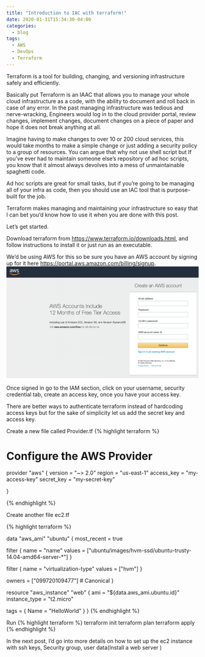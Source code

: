 ```yaml
---
title: "Introduction to IAC with terraform!"
date: 2020-01-31T15:34:30-04:00
categories:
  - blog
tags:
  - AWS
  - DevOps
  - Terraform
---
```



Terraform is a tool for building, changing, and versioning infrastructure safely and efficiently. 

Basically put Terraform is an IAAC that allows you to manage your whole cloud infrastructure as a code, with the ability to document and roll back in case of any error. In the past managing infrastructure was tedious and nerve-wracking, Engineers would log in to the cloud provider portal, review changes, implement changes, document changes on a piece of paper and hope it does not break anything at all. 

Imagine having to make changes to over 10 or 200 cloud services, this would take months to make a simple change or just adding a security policy to a group of resources. You can argue that why not use shell script but If you’ve ever had to maintain someone else’s repository of ad hoc scripts, you know that it almost always devolves into a mess of unmaintainable spaghetti code. 

Ad hoc scripts are great for small  tasks, but if you’re going to be managing all of your infra as code, then you should use an IAC tool that is purpose-built for the job.

Terraform makes managing and maintaining your infrastructure so easy that I can bet you’d know how to use it when you are done with this post.



Let’s get started.



Download terraform from https://www.terraform.io/downloads.html,  and follow instructions to install it or just run as an executable.

We’d be using AWS for this so be sure you have an AWS account by signing up for it here  https://portal.aws.amazon.com/billing/signup. ![AWS Registration ](./assets/images/2020/Jan/amazon-registration-free-tier.png)

 Once signed in go to the IAM section, click on your username, security credential tab, create an access key, once you have your access key.

There are better ways to authenticate terraform instead of hardcoding access keys but for the sake of simplicity let us add the secret key and access key. 

Create a new file called Provider.tf 
{% highlight terraform %}

# Configure the AWS Provider
provider "aws" {
  version = "~> 2.0"
  region  = "us-east-1"
  access_key = "my-access-key"
  secret_key = "my-secret-key"

}

{% endhighlight %}

Create another file ec2.tf

{% highlight terraform %}


data "aws_ami" "ubuntu" {
  most_recent = true

  filter {
    name   = "name"
    values = ["ubuntu/images/hvm-ssd/ubuntu-trusty-14.04-amd64-server-*"]
  }

  filter {
    name   = "virtualization-type"
    values = ["hvm"]
  }

  owners = ["099720109477"] # Canonical
}

resource "aws_instance" "web" {
  ami           = "${data.aws_ami.ubuntu.id}"
  instance_type = "t2.micro"

  tags = {
    Name = "HelloWorld"
  }
}
{% endhighlight %}


Run 
{% highlight terraform %}
terraform init
terraform plan
terraform apply
{% endhighlight %}

In the next post, I’d go into more details on how to set up the ec2 instance with ssh keys, Security group, user data(Install a web  server ) 



[olufuwatayo]: https://twitter.com/olufuwatayo
[Linkedin]:   https://www.linkedin.com/in/professionaldevopsengineer/

